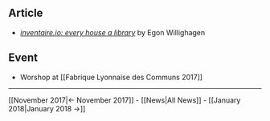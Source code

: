 <!-- LANG:EN, title="December 2017"-->



## Article

* [*inventaire.io: every house a library*](http://chem-bla-ics.blogspot.fr/2017/12/inventaireio-every-house-library.html) by  Egon Willighagen





## Event

* Worshop at [[Fabrique Lyonnaise des Communs 2017]]



<hr>



[[November 2017|← November 2017]] - [[News|All News]] - [[January 2018|January 2018 →]]
